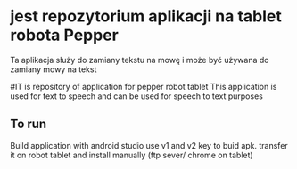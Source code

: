 
# jest repozytorium aplikacji na tablet robota Pepper
Ta aplikacja służy do zamiany tekstu na mowę i może być używana do zamiany mowy na tekst

#IT is repository of application for pepper robot tablet
This application is used for text to speech and can be used for speech to text purposes

## To run 
Build application with android studio use v1 and v2 key to buid apk. transfer it on robot tablet and install manually (ftp sever/ chrome on tablet)